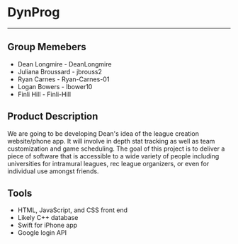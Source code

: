 # DynProg
---
## Group Memebers
* Dean Longmire - DeanLongmire
* Juliana Broussard - jbrouss2
* Ryan Carnes - Ryan-Carnes-01
* Logan Bowers - lbower10
* Finli Hill - Finli-Hill

## Product Description
We are going to be developing Dean's idea of the league creation website/phone app. It will involve in depth stat tracking as well as team customization and game scheduling. The goal of this project is to deliver a piece of software that is accessible to a wide variety of people including universities for intramural leagues, rec league organizers, or even for individual use amongst friends. 

## Tools
* HTML, JavaScript, and CSS front end
* Likely C++ database
* Swift for iPhone app
* Google login API